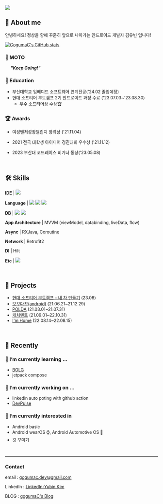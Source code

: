 <img src="https://capsule-render.vercel.app/api?type=rect&height=200&text=gogumaC%20Github&fontAlign=50&theme=outrun&fontColor=000000" />


## 🐳 About me

안녕하세요! 정상을 향해 꾸준히 앞으로 나아가는 안드로이드 개발자 김유빈 입니다!

[![GogumaC's GitHub stats](https://github-readme-stats.vercel.app/api?username=gogumaC)](https://github.com/anuraghazra/github-readme-stats)

### 📌 MOTO 

&emsp; ***"Keep Going!"***


### 🏫 Education 
- 부산대학교 임베디드 소프트웨어 연계전공('24.02 졸업예정)
- 현대 소프티어 부트캠프 2기 안드로이드 과정 수료 ('23.07.03~'23.08.30)
  - 우수 소프티어상 수상🏆

### 🏆 Awards 
- 여성벤처성장챌린지 장려상 ('21.11.04)

- 2021 전국 대학생 아이디어 경진대회 우수상 ('21.11.12)

- 2023 부산대 코드레이스 비기너 동상('23.05.08)


<br>

## 🛠️ Skills
**IDE** | <img src="https://img.shields.io/badge/AndroidStudio-3DDC84?style=flat-square&logo=Android%20Studio&logoColor=white&style=social"/>

**Language** | <img src="https://img.shields.io/badge/Kotlin-7F52FF?style=flat-square&logo=Kotlin&logoColor=white&style=social"/>
<img src="https://img.shields.io/badge/Java-007396?style=flat-square&logo=Java&logoColor=white&style=social"/>
<img src="https://img.shields.io/badge/C++-00599C?style=flat-square&logo=cplusplus&logoColor=white&style=social"/>

**DB** | <img src="https://img.shields.io/badge/SQLite-003B57?style=flat-square&logo=SQLite&logoColor=white&style=social"/>
<img src="https://img.shields.io/badge/Room-3DDC84?style=flat-square&logo=Room&logoColor=white&style=social"/>

**App Architecture** | MVVM (viewModel, databinding, liveData, flow)

**Async** |  RXJava, Coroutine

**Network** | Retrofit2

**DI** | Hilt

**Etc** | <img src="https://img.shields.io/badge/Firebase-FFCA28?style=flat-square&logo=Firebase&logoColor=white&style=social"/>



<br>

## 🚀 Projects

- [현대 소프티어 부트캠프 - 내 차 만들기](https://github.com/softeerbootcamp-2nd/H6-CaArt) (23.08)
- [모꾸다꾸(android)](https://www.notion.so/ver-1-0-0-ver-1-12-1-1898e8cab0264b189782c9eb114cc943) (21.06.21~21.12.29)
- [POLDA](https://github.com/gogumaC/POLDA-android) (21.03.01~21.07.31)
- [캐치멘토](https://github.com/gogumaC/apptive_2021_catch_mento) (21.09.01~22.10.31)
- [I'm Home](https://github.com/gogumaC/ImHome) (22.08.14~22.08.15)
  


<br>

## 🏃 Recently

### 🌱 I’m currently learning ...
- [BOLG](https://gogumac.github.io/)
- jetpack compose

### 🔭 I’m currently working on ...
- linkedin auto poting with github action
- [DevPulse](https://github.com/gogumaC/DevPulse)
<!-- - [ClimbUp](https://github.com/gogumaC/ClimbUp) -->
  
### 👀 I’m currently interested in

- Android basic
- Android wearOS ⌚,  Android Automotive OS 🚗
- 깃 꾸미기


<br>

---

### Contact 

email : gogumac.dev@gmail.com

LinkedIn : [LinkedIn-Yubin Kim](https://www.linkedin.com/in/yubin-kim-067300208/)

BLOG : [gogumaC's Blog](https://gogumac.github.io/)





<!--Here are some ideas to get you started:

- 🔭 I’m currently working on ...
- 🌱 I’m currently learning ...
- 👯 I’m looking to collaborate on ...
- 🤔 I’m looking for help with ...
- 💬 Ask me about ...
- 📫 How to reach me: ...
- 😄 Pronouns: ...
- ⚡ Fun fact: ...
-->
